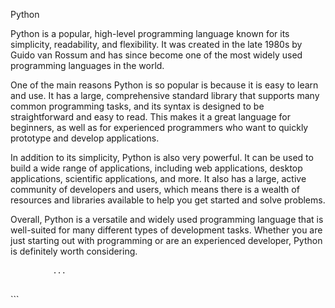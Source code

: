 Python


Python is a popular, high-level programming language known for its simplicity, readability, and flexibility. It was created in the late 1980s by Guido van Rossum and has since become one of the most widely used programming languages in the world.

One of the main reasons Python is so popular is because it is easy to learn and use. It has a large, comprehensive standard library that supports many common programming tasks, and its syntax is designed to be straightforward and easy to read. This makes it a great language for beginners, as well as for experienced programmers who want to quickly prototype and develop applications.

In addition to its simplicity, Python is also very powerful. It can be used to build a wide range of applications, including web applications, desktop applications, scientific applications, and more. It also has a large, active community of developers and users, which means there is a wealth of resources and libraries available to help you get started and solve problems.

Overall, Python is a versatile and widely used programming language that is well-suited for many different types of development tasks. Whether you are just starting out with programming or are an experienced developer, Python is definitely worth considering.



<div class="highlight">
    <pre>
        <code>...</code>
    </pre>
</div>
```
